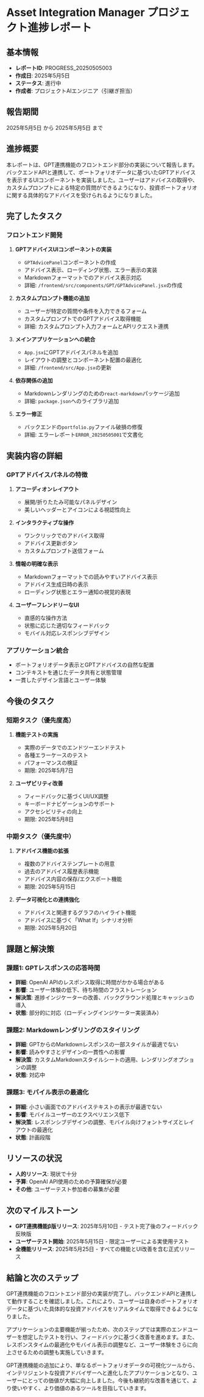 # Asset Integration Manager プロジェクト進捗レポート

## 基本情報

- **レポートID**: PROGRESS_20250505003
- **作成日**: 2025年5月5日
- **ステータス**: 進行中
- **作成者**: プロジェクトAIエンジニア（引継ぎ担当）

## 報告期間

2025年5月5日 から 2025年5月5日 まで

## 進捗概要

本レポートは、GPT連携機能のフロントエンド部分の実装について報告します。バックエンドAPIと連携して、ポートフォリオデータに基づいたGPTアドバイスを表示するUIコンポーネントを実装しました。ユーザーはアドバイスの取得や、カスタムプロンプトによる特定の質問ができるようになり、投資ポートフォリオに関する具体的なアドバイスを受けられるようになりました。

## 完了したタスク

### フロントエンド開発

1. **GPTアドバイスUIコンポーネントの実装**
   - `GPTAdvicePanel`コンポーネントの作成
   - アドバイス表示、ローディング状態、エラー表示の実装
   - Markdownフォーマットでのアドバイス表示対応
   - 詳細: `/frontend/src/components/GPT/GPTAdvicePanel.jsx`の作成

2. **カスタムプロンプト機能の追加**
   - ユーザーが特定の質問や条件を入力できるフォーム
   - カスタムプロンプトでのGPTアドバイス取得機能
   - 詳細: カスタムプロンプト入力フォームとAPIリクエスト連携

3. **メインアプリケーションへの統合**
   - `App.jsx`にGPTアドバイスパネルを追加
   - レイアウトの調整とコンポーネント配置の最適化
   - 詳細: `/frontend/src/App.jsx`の更新

4. **依存関係の追加**
   - Markdownレンダリングのための`react-markdown`パッケージ追加
   - 詳細: `package.json`へのライブラリ追加

5. **エラー修正**
   - バックエンドの`portfolio.py`ファイル破損の修復
   - 詳細: エラーレポート`ERROR_20250505001`で文書化

## 実装内容の詳細

### GPTアドバイスパネルの特徴

1. **アコーディオンレイアウト**
   - 展開/折りたたみ可能なパネルデザイン
   - 美しいヘッダーとアイコンによる視認性向上

2. **インタラクティブな操作**
   - ワンクリックでのアドバイス取得
   - アドバイス更新ボタン
   - カスタムプロンプト送信フォーム

3. **情報の明確な表示**
   - Markdownフォーマットでの読みやすいアドバイス表示
   - アドバイス生成日時の表示
   - ローディング状態とエラー通知の視覚的表現

4. **ユーザーフレンドリーなUI**
   - 直感的な操作方法
   - 状態に応じた適切なフィードバック
   - モバイル対応レスポンシブデザイン

### アプリケーション統合

- ポートフォリオデータ表示とGPTアドバイスの自然な配置
- コンテキストを通じたデータ共有と状態管理
- 一貫したデザイン言語とユーザー体験

## 今後のタスク

### 短期タスク（優先度高）

1. **機能テストの実施**
   - 実際のデータでのエンドツーエンドテスト
   - 各種エラーケースのテスト
   - パフォーマンスの検証
   - 期限: 2025年5月7日

2. **ユーザビリティ改善**
   - フィードバックに基づくUI/UX調整
   - キーボードナビゲーションのサポート
   - アクセシビリティの向上
   - 期限: 2025年5月8日

### 中期タスク（優先度中）

1. **アドバイス機能の拡張**
   - 複数のアドバイステンプレートの用意
   - 過去のアドバイス履歴表示機能
   - アドバイス内容の保存/エクスポート機能
   - 期限: 2025年5月15日

2. **データ可視化との連携強化**
   - アドバイスと関連するグラフのハイライト機能
   - アドバイスに基づく「What If」シナリオ分析
   - 期限: 2025年5月20日

## 課題と解決策

### 課題1: GPTレスポンスの応答時間

- **詳細**: OpenAI APIのレスポンス取得に時間がかかる場合がある
- **影響**: ユーザー体験の低下、待ち時間のフラストレーション
- **解決策**: 進捗インジケーターの改善、バックグラウンド処理とキャッシュの導入
- **状態**: 部分的に対応（ローディングインジケーター実装済み）

### 課題2: Markdownレンダリングのスタイリング

- **詳細**: GPTからのMarkdownレスポンスの一部スタイルが最適でない
- **影響**: 読みやすさとデザインの一貫性への影響
- **解決策**: カスタムMarkdownスタイルシートの適用、レンダリングオプションの調整
- **状態**: 対応中

### 課題3: モバイル表示の最適化

- **詳細**: 小さい画面でのアドバイステキストの表示が最適でない
- **影響**: モバイルユーザーのエクスペリエンス低下
- **解決策**: レスポンシブデザインの調整、モバイル向けフォントサイズとレイアウトの最適化
- **状態**: 計画段階

## リソースの状況

- **人的リソース**: 現状で十分
- **予算**: OpenAI API使用のための予算確保が必要
- **その他**: ユーザーテスト参加者の募集が必要

## 次のマイルストーン

- **GPT連携機能β版リリース**: 2025年5月10日 - テスト完了後のフィードバック反映版
- **ユーザーテスト開始**: 2025年5月15日 - 限定ユーザーによる実使用テスト
- **全機能リリース**: 2025年5月25日 - すべての機能とUI改善を含む正式リリース

## 結論と次のステップ

GPT連携機能のフロントエンド部分の実装が完了し、バックエンドAPIと連携して動作することを確認しました。これにより、ユーザーは自身のポートフォリオデータに基づいた具体的な投資アドバイスをリアルタイムで取得できるようになりました。

アプリケーションの主要機能が揃ったため、次のステップでは実際のエンドユーザーを想定したテストを行い、フィードバックに基づく改善を進めます。また、レスポンスタイムの最適化やモバイル表示の調整など、ユーザー体験をさらに向上させるための調整も実施していきます。

GPT連携機能の追加により、単なるポートフォリオデータの可視化ツールから、インテリジェントな投資アドバイザーへと進化したアプリケーションとなり、ユーザーにとっての価値が大幅に向上しました。今後も継続的な改善を通じて、より使いやすく、より価値のあるツールを目指していきます。